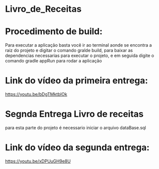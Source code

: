 # Livro_de_Receitas

# Procedimento de build:
Para executar a aplicação basta você ir ao terminal aonde se encontra a raiz do projeto e digitar o comando gralde build, para baixar as dependencias necessarias para executar o projeto, e em seguida digite o comando gradle appRun para rodar a aplicação

# Link do vídeo da primeira entrega:
https://youtu.be/bDgTMktblOk


# Segnda Entrega Livro de receitas
para esta parte do projeto é necessario iniciar o arquivo dataBase.sql


# Link do vídeo da segunda entrega:
https://youtu.be/xDPUuGH9e8U

